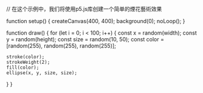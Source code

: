 // 在这个示例中，我们将使用p5.js库创建一个简单的煙花藝術效果

function setup() {
  createCanvas(400, 400);
  background(0);
  noLoop();
}

function draw() {
  for (let i = 0; i < 100; i++) {
    const x = random(width);
    const y = random(height);
    const size = random(10, 50);
    const color = [random(255), random(255), random(255)];

    stroke(color);
    strokeWeight(2);
    fill(color);
    ellipse(x, y, size, size);
  }
}
